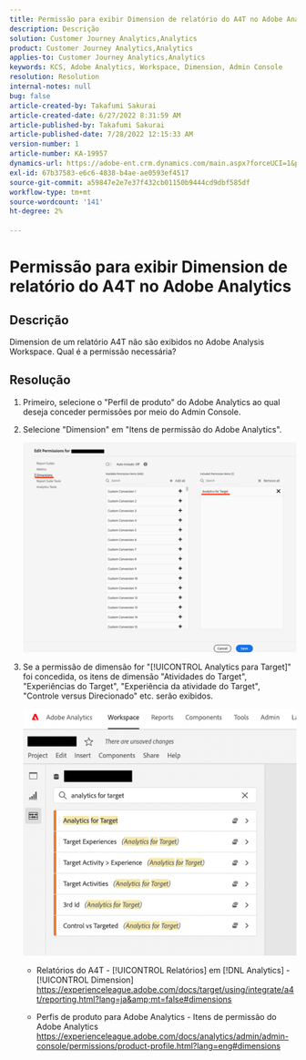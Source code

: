 ```yaml
---
title: Permissão para exibir Dimension de relatório do A4T no Adobe Analytics
description: Descrição
solution: Customer Journey Analytics,Analytics
product: Customer Journey Analytics,Analytics
applies-to: Customer Journey Analytics,Analytics
keywords: KCS, Adobe Analytics, Workspace, Dimension, Admin Console
resolution: Resolution
internal-notes: null
bug: false
article-created-by: Takafumi Sakurai
article-created-date: 6/27/2022 8:31:59 AM
article-published-by: Takafumi Sakurai
article-published-date: 7/28/2022 12:15:33 AM
version-number: 1
article-number: KA-19957
dynamics-url: https://adobe-ent.crm.dynamics.com/main.aspx?forceUCI=1&pagetype=entityrecord&etn=knowledgearticle&id=600e6e98-f3f5-ec11-bb3d-000d3a5b0d3b
exl-id: 67b37583-e6c6-4838-b4ae-ae0593ef4517
source-git-commit: a59847e2e7e37f432cb01150b9444cd9dbf585df
workflow-type: tm+mt
source-wordcount: '141'
ht-degree: 2%

---
```


# Permissão para exibir Dimension de relatório do A4T no Adobe Analytics

## Descrição

Dimension de um relatório A4T não são exibidos no Adobe Analysis Workspace. Qual é a permissão necessária?

## Resolução

1. Primeiro, selecione o &quot;Perfil de produto&quot; do Adobe Analytics ao qual deseja conceder permissões por meio do Admin Console.
1. Selecione &quot;Dimension&quot; em &quot;Itens de permissão do Adobe Analytics&quot;.

   ![](assets/123b13c2-bb08-ed11-82e4-00224809a4ae.png)

1. Se a permissão de dimensão for &quot;[!UICONTROL Analytics para Target]&quot; foi concedida, os itens de dimensão &quot;Atividades do Target&quot;, &quot;Experiências do Target&quot;, &quot;Experiência da atividade do Target&quot;, &quot;Controle versus Direcionado&quot; etc. serão exibidos.

   ![](assets/8b0bbd95-f4f5-ec11-bb3d-000d3a5b0d3b.png)

   - Relatórios do A4T - [!UICONTROL Relatórios] em [!DNL Analytics] - [!UICONTROL Dimension]
https://experienceleague.adobe.com/docs/target/using/integrate/a4t/reporting.html?lang=ja&amp;mt=false#dimensions

   - Perfis de produto para Adobe Analytics - Itens de permissão do Adobe Analytics https://experienceleague.adobe.com/docs/analytics/admin/admin-console/permissions/product-profile.html?lang=eng#dimensions
